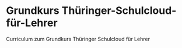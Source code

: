 # Grundkurs Thüringer-Schulcloud-für-Lehrer
Curriculum zum Grundkurs Thüringer Schulcloud für Lehrer
